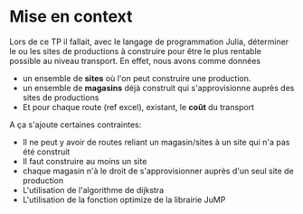 # Mise en context

Lors de ce TP il fallait, avec le langage de programmation Julia, déterminer le ou les sites de productions à construire pour être le plus rentable possible au niveau transport.
En effet, nous avons comme données 
  * un ensemble de **sites** où l'on peut construire une production.
  * un ensemble de **magasins** déjà construit qui s'approvisionne auprès des sites de productions
  * Et pour chaque route (ref excel), existant, le **coût** du transport

A ça s'ajoute certaines contraintes:
* Il ne peut y avoir de routes reliant un magasin/sites à un site qui n'a pas été construit
* Il faut construire au moins un site
* chaque magasin n'à le droit de s'approvisionner auprès d'un seul site de production
* L'utilisation de l'algorithme de dijkstra 
* L'utilisation de la fonction optimize de la librairie JuMP

